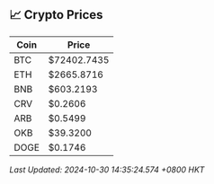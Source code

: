 ## 📈 Crypto Prices

| Coin | Price |
| ---- | ----- |
| BTC | $72402.7435 |
| ETH | $2665.8716 |
| BNB | $603.2193 |
| CRV | $0.2606 |
| ARB | $0.5499 |
| OKB | $39.3200 |
| DOGE | $0.1746 |

_Last Updated: 2024-10-30 14:35:24.574 +0800 HKT_